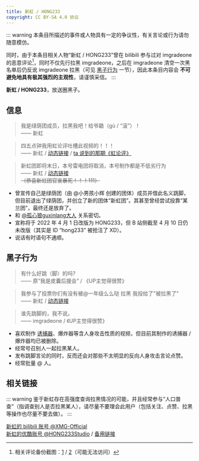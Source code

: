 ```yaml
---
title: 新虹 / HONG233
copyright: CC BY-SA 4.0 协议
---
```


::: warning
本条目所描述的事件或人物具有一定的争议性，有关言论或行为请勿随意模仿。

同时，由于本条目相关人物“新虹 / HONG233”曾在 bilibili 参与过对 imgradeone 的恶意评论[^1]，同时不仅先行拉黑 imgradeone，之后在 imgradeone 清空一次黑名单后仍反讹 imgradeone 拉黑（可见 [黑子行为](#黑子行为) 一节），因此本条目内容会 **不可避免地具有极其强烈的主观性**，请谨慎采信。
:::

**新虹 / HONG233**，放送圈黑子。

## 信息

> 我是绿荫团成员，拉黑我吧！给爷䶜（gù / “滚”）！  
> —— 新虹

> 四五点钟我用虹论评吐槽此视频的！！！  
> —— 新虹 / [动态链接](https://t.bilibili.com/646608636465905686) / [ta 说到的那期《虹论评》](https://v.youku.com/v_show/id_XNTg1OTQ0NDAyMA==.html)

> 新虹团即将末日，本号雷电团将取消，本号制作都是不低劣行为  
> —— 新虹 / [动态链接](https://t.bilibili.com/636716218683752464)  
> ~~（恭喜新虹团官宣暴死！！！111）~~

- 曾宣传自己是绿荫团（由 @小男孩小辉 创建的团体）成员并借此名义跳脚，但目前退出了绿荫团，并创立了新的团体“新虹团”。其甚至曾经尝试投靠“某兰团”，最终还是放弃了。
- 和 [@孤心狼guxinlang大人](guxinlang.md) 关系密切。
- 宣称将于 2022 年 4 月 1 日改版为 HONG233，但 B 站侧截至 4 月 10 日仍未改版（其实是 ID “hong233” 被抢注了 XD）。
- 说话有时语句不通顺。
<!-- - [孤心狼大人](guxinlang.md) 泄露其生日为 2008.7.7。 -->

## 黑子行为

> 有什么好跳（脚）的吗?  
> —— 原“我是皮囊后援会” / 《UP主觉得很赞》

> 我参与了投票​你们有没有被@一年级么么哒 拉黑 我投给了"被拉黑了"  
> —— 新虹 / [动态链接](https://t.bilibili.com/621493561713605824)

> 谁先跳脚的，我不说。  
> —— imgradeone / 《UP主觉得很赞》

- 喜欢制作 [诱捕器](../youbuqi.md)、爆炸器等含人身攻击性质的视频，但目前其制作的诱捕器 / 爆炸器均已被删除。
- 经常号召别人一起拉黑某人。
- 发布跳脚言论的同时，反而还会对那些不太明显的反向人身攻击言论点赞。
- 经常批量 @ 人。

## 相关链接

::: warning
鉴于新虹存在高强度查询拉黑情况的可能，并且经常参与“人口普查”（指调查别人是否拉黑某人），请尽量不要理会此用户（包括关注、点赞、拉黑等操作也尽量不要去做）。
:::

[新虹的 bilibili 账号 @XMG-Official](https://space.bilibili.com/1480058331)  
[新虹的优酷账号 @HONG233Studio](https://i.youku.com/i/UMTM0NTE5MzExNDg=) / [备用链接](https://www.youku.com/profile/index/?uid=UMTM0NTE5MzExNDg=)

[^1]: 相关评论备份截图：[1](https://t.me/imgradeone/278) / [2](https://t.me/imgradeone/281)（可能无法访问）